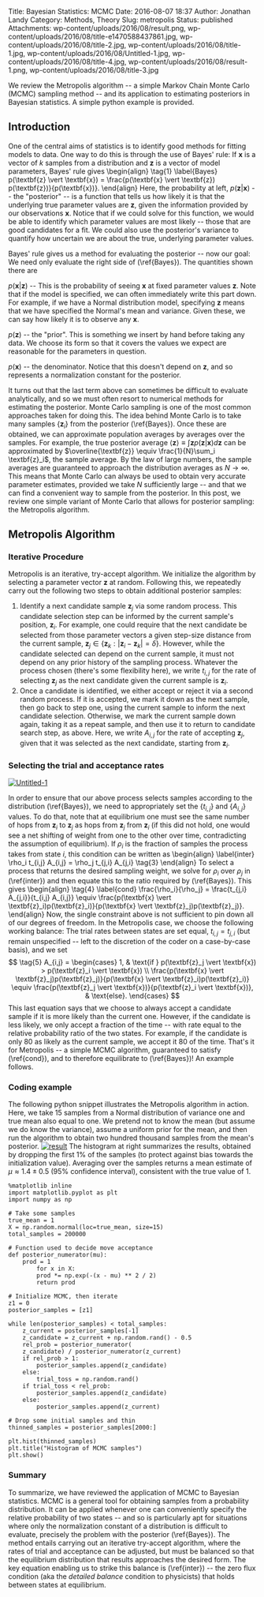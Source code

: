 Title: Bayesian Statistics: MCMC
Date: 2016-08-07 18:37
Author: Jonathan Landy
Category: Methods, Theory
Slug: metropolis
Status: published
Attachments: wp-content/uploads/2016/08/result.png, wp-content/uploads/2016/08/title-e1470588437861.jpg, wp-content/uploads/2016/08/title-2.jpg, wp-content/uploads/2016/08/title-1.jpg, wp-content/uploads/2016/08/Untitled-1.jpg, wp-content/uploads/2016/08/title-4.jpg, wp-content/uploads/2016/08/result-1.png, wp-content/uploads/2016/08/title-3.jpg

We review the Metropolis algorithm -- a simple Markov Chain Monte Carlo (MCMC) sampling method -- and its application to estimating posteriors in Bayesian statistics. A simple python example is provided.





Introduction
------------

One of the central aims of statistics is to identify good methods for fitting models to data. One way to do this is through the use of Bayes' rule: If $\textbf{x}$ is a vector of $k$ samples from a distribution and $\textbf{z}$ is a vector of model parameters, Bayes' rule gives
\begin{align} \tag{1} \label{Bayes}
p(\textbf{z} \vert \textbf{x}) = \frac{p(\textbf{x} \vert \textbf{z}) p(\textbf{z})}{p(\textbf{x})}.
\end{align}
Here, the probability at left, $p(\textbf{z} \vert \textbf{x})$ -- the "posterior" -- is a function that tells us how likely it is that the underlying true parameter values are $\textbf{z}$, given the information provided by our observations $\textbf{x}$. Notice that if we could solve for this function, we would be able to identify which parameter values are most likely -- those that are good candidates for a fit. We could also use the posterior's variance to quantify how uncertain we are about the true, underlying parameter values.

Bayes' rule gives us a method for evaluating the posterior -- now our goal: We need only evaluate the right side of (\ref{Bayes}). The quantities shown there are

$p(\textbf{x} \vert \textbf{z})$ -- This is the probability of seeing $\textbf{x}$ at fixed parameter values $\textbf{z}$. Note that if the model is specified, we can often immediately write this part down. For example, if we have a Normal distribution model, specifying $\textbf{z}$ means that we have specified the Normal's mean and variance. Given these, we can say how likely it is to observe any $\textbf{x}$.

$p(\textbf{z})$ -- the "prior". This is something we insert by hand before taking any data. We choose its form so that it covers the values we expect are reasonable for the parameters in question.

$p(\textbf{x})$ -- the denominator. Notice that this doesn't depend on $\textbf{z}$, and so represents a normalization constant for the posterior.


It turns out that the last term above can sometimes be difficult to evaluate analytically, and so we must often resort to numerical methods for estimating the posterior. Monte Carlo sampling is one of the most common approaches taken for doing this. The idea behind Monte Carlo is to take many samples $\{\textbf{z}_i\}$ from the posterior (\ref{Bayes}). Once these are obtained, we can approximate population averages by averages over the samples. For example, the true posterior average $\langle\textbf{z} \rangle \equiv \int \textbf{z} p(\textbf{z} \vert \textbf{x}) d \textbf{z}$ can be approximated by $\overline{\textbf{z}} \equiv \frac{1}{N}\sum_i \textbf{z}_i$, the sample average. By the law of large numbers, the sample averages are guaranteed to approach the distribution averages as $N \to \infty$. This means that Monte Carlo can always be used to obtain very accurate parameter estimates, provided we take $N$ sufficiently large -- and that we can find a convenient way to sample from the posterior. In this post, we review one simple variant of Monte Carlo that allows for posterior sampling: the Metropolis algorithm.

Metropolis Algorithm
--------------------

### Iterative Procedure

Metropolis is an iterative, try-accept algorithm. We initialize the algorithm by selecting a parameter vector $\textbf{z}$ at random. Following this, we repeatedly carry out the following two steps to obtain additional posterior samples:

1.  Identify a next candidate sample $\textbf{z}_j$ via some random process. This candidate selection step can be informed by the current sample's position, $\textbf{z}_i$. For example, one could require that the next candidate be selected from those parameter vectors a given step-size distance from the current sample, $\textbf{z}_j \in \{\textbf{z}_k: \vert \textbf{z}_i - \textbf{z}_k \vert = \delta \}$. However, while the candidate selected can depend on the current sample, it must not depend on any prior history of the sampling process. Whatever the process chosen (there's some flexibility here), we write $t_{i,j}$ for the rate of selecting $\textbf{z}_j$ as the next candidate given the current sample is $\textbf{z}_i$.
2.  Once a candidate is identified, we either accept or reject it via a second random process. If it is accepted, we mark it down as the next sample, then go back to step one, using the current sample to inform the next candidate selection. Otherwise, we mark the current sample down again, taking it as a repeat sample, and then use it to return to candidate search step, as above. Here, we write $A_{i,j}$ for the rate of accepting $\textbf{z}_j$, given that it was selected as the next candidate, starting from $\textbf{z}_i$.

### Selecting the trial and acceptance rates

[![Untitled-1]({static}/wp-content/uploads/2016/08/Untitled-1.jpg)]({static}/wp-content/uploads/2016/08/Untitled-1.jpg)

In order to ensure that our above process selects samples according to the distribution (\ref{Bayes}), we need to appropriately set the $\{t_{i,j}\}$ and $\{A_{i,j}\}$ values. To do that, note that at equilibrium one must see the same number of hops from $\textbf{z}_i$ to $\textbf{z}_j$ as hops from $\textbf{z}_j$ from $\textbf{z}_i$ (if this did not hold, one would see a net shifting of weight from one to the other over time, contradicting the assumption of equilibrium). If $\rho_i$ is the fraction of samples the process takes from state $i$, this condition can be written as
\begin{align} \label{inter}
\rho_i t_{i,j} A_{i,j} = \rho_j t_{j,i} A_{j,i} \tag{3}
\end{align}
To select a process that returns the desired sampling weight, we solve for $\rho_i$ over $\rho_j$ in (\ref{inter}) and then equate this to the ratio required by (\ref{Bayes}). This gives
\begin{align} \tag{4} \label{cond}
\frac{\rho_i}{\rho_j} = \frac{t_{j,i} A_{j,i}}{t_{i,j} A_{i,j}}
\equiv \frac{p(\textbf{x} \vert \textbf{z}_i)p(\textbf{z}_i)}{p(\textbf{x} \vert \textbf{z}_j)p(\textbf{z}_j)}.
\end{align}
Now, the single constraint above is not sufficient to pin down all of our degrees of freedom. In the Metropolis case, we choose the following working balance: The trial rates between states are set equal, $t_{i,j} = t_{j,i}$ (but remain unspecified -- left to the discretion of the coder on a case-by-case basis), and we set
$$ \tag{5}
A_{i,j} = \begin{cases}
1, & \text{if } p(\textbf{z}_j \vert \textbf{x}) > p(\textbf{z}_i \vert \textbf{x}) \\
\frac{p(\textbf{x} \vert \textbf{z}_j)p(\textbf{z}_j)}{p(\textbf{x} \vert \textbf{z}_i)p(\textbf{z}_i)} \equiv \frac{p(\textbf{z}_j \vert \textbf{x})}{p(\textbf{z}_i \vert \textbf{x})}, & \text{else}.
\end{cases}
$$
This last equation says that we choose to always accept a candidate sample if it is more likely than the current one. However, if the candidate is less likely, we only accept a fraction of the time -- with rate equal to the relative probability ratio of the two states. For example, if the candidate is only $80%$ as likely as the current sample, we accept it $80%$ of the time. That's it for Metropolis -- a simple MCMC algorithm, guaranteed to satisfy (\ref{cond}), and to therefore equilibrate to (\ref{Bayes})! An example follows.

### Coding example

The following python snippet illustrates the Metropolis algorithm in action. Here, we take 15 samples from a Normal distribution of variance one and true mean also equal to one. We pretend not to know the mean (but assume we do know the variance), assume a uniform prior for the mean, and then run the algorithm to obtain two hundred thousand samples from the mean's posterior. [![result]({static}/wp-content/uploads/2016/08/result-1.png)]({static}/wp-content/uploads/2016/08/result-1.png) The histogram at right summarizes the results, obtained by dropping the first 1% of the samples (to protect against bias towards the initialization value). Averaging over the samples returns a mean estimate of $\mu \approx 1.4 \pm 0.5$ (95% confidence interval), consistent with the true value of $1$.

```
%matplotlib inline
import matplotlib.pyplot as plt
import numpy as np

# Take some samples
true_mean = 1
X = np.random.normal(loc=true_mean, size=15)
total_samples = 200000

# Function used to decide move acceptance
def posterior_numerator(mu):
	prod = 1
		for x in X:
		prod *= np.exp(-(x - mu) ** 2 / 2)
		return prod

# Initialize MCMC, then iterate
z1 = 0
posterior_samples = [z1]

while len(posterior_samples) < total_samples:
	z_current = posterior_samples[-1]
	z_candidate = z_current + np.random.rand() - 0.5
	rel_prob = posterior_numerator(
	z_candidate) / posterior_numerator(z_current)
	if rel_prob > 1:
		posterior_samples.append(z_candidate)
	else:
		trial_toss = np.random.rand()
	if trial_toss < rel_prob:
		posterior_samples.append(z_candidate)
	else:
		posterior_samples.append(z_current)

# Drop some initial samples and thin
thinned_samples = posterior_samples[2000:]

plt.hist(thinned_samples)
plt.title("Histogram of MCMC samples")
plt.show()
```

### Summary

To summarize, we have reviewed the application of MCMC to Bayesian statistics. MCMC is a general tool for obtaining samples from a probability distribution. It can be applied whenever one can conveniently specify the relative probability of two states -- and so is particularly apt for situations where only the normalization constant of a distribution is difficult to evaluate, precisely the problem with the posterior (\ref{Bayes}). The method entails carrying out an iterative try-accept algorithm, where the rates of trial and acceptance can be adjusted, but must be balanced so that the equilibrium distribution that results approaches the desired form. The key equation enabling us to strike this balance is (\ref{inter}) -- the zero flux condition (aka the *detailed balance* condition to physicists) that holds between states at equilibrium.
